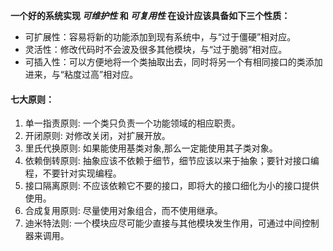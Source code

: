 **一个好的系统实现 *可维护性* 和 *可复用性* 在设计应该具备如下三个性质：**
* 可扩展性：容易将新的功能添加到现有系统中，与“过于僵硬”相对应。
* 灵活性：修改代码时不会波及很多其他模块，与“过于脆弱”相对应。
* 可插入性：可以方便地将一个类抽取出去，同时将另一个有相同接口的类添加进来，与“粘度过高”相对应。

#### 七大原则：
1. 单一指责原则: 一个类只负责一个功能领域的相应职责。
2. 开闭原则: 对修改关闭，对扩展开放。
3. 里氏代换原则: 如果能使用基类对象,那么一定能使用其子类对象。
4. 依赖倒转原则: 抽象应该不依赖于细节，细节应该以来于抽象；要针对接口编程，不要针对实现编程。
5. 接口隔离原则: 不应该依赖它不要的接口，即将大的接口细化为小的接口提供使用。
6. 合成复用原则: 尽量使用对象组合，而不使用继承。
7. 迪米特法则: 一个模块应尽可能少直接与其他模块发生作用，可通过中间控制器来调用。